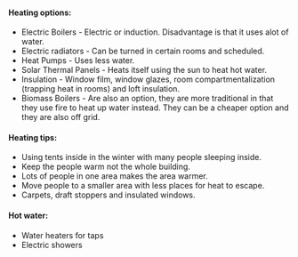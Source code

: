 #### Heating options:
- Electric Boilers - Electric or induction. Disadvantage is that it uses alot of water.
- Electric radiators - Can be turned in certain rooms and scheduled.
- Heat Pumps - Uses less water.
- Solar Thermal Panels - Heats itself using the sun to heat hot water.
- Insulation - Window film, window glazes, room compartmentalization (trapping heat in rooms) and loft insulation.
- Biomass Boilers - Are also an option, they are more traditional in that they use fire to heat up water instead. They can be a cheaper option and they are also off grid.

#### Heating tips:
- Using tents inside in the winter with many people sleeping inside.
- Keep the people warm not the whole building.
- Lots of people in one area makes the area warmer.
- Move people to a smaller area with less places for heat to escape.
- Carpets, draft stoppers and insulated windows.

#### Hot water:
- Water heaters for taps
- Electric showers
